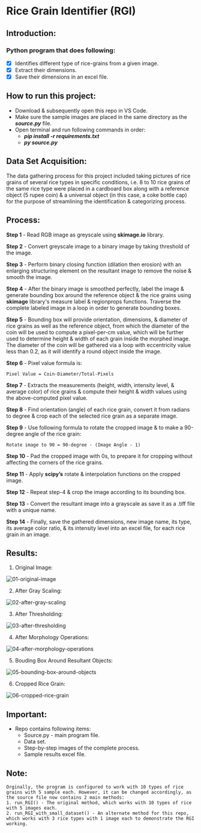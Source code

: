 # Rice Grain Identifier (RGI)

## Introduction:
### Python program that does following:
- [x] Identifies different type of rice-grains from a given image.
- [x] Extract their dimensions.
- [x] Save their dimensions in an excel file.

## How to run this project:
- Download & subsequently open this repo in VS Code.
- Make sure the sample images are placed in the same directory as the ***source.py*** file.
- Open terminal and run following commands in order: 
  - ***pip install -r requirements.txt***
  - ***py source.py***

## Data Set Acquisition:
The data gathering process for this project included taking pictures of rice grains of several rice types in specific conditions, i.e. 8 to 10 rice grains of the same rice type were placed in a cardboard box along with a reference object (5 rupee coin) & a universal object (in this case, a coke bottle cap) for the purpose of streamlining the identification & categorizing process.

## Process:
**Step 1** - Read RGB image as greyscale using **skimage.io** library.

**Step 2** - Convert greyscale image to a binary image by taking threshold of the image.

**Step 3** - Perform binary closing function (dilation then erosion) with an enlarging structuring element on the resultant image to remove the noise & smooth the image.

**Step 4** - After the binary image is smoothed perfectly, label the image & generate bounding box around the reference object & the rice grains using **skimage** library's measure label & regionprops functions. Traverse the complete labeled image in a loop in order to generate bounding boxes.

**Step 5** - Bounding box will provide orientation, dimensions, & diameter of rice grains as well as the reference object, from which the diameter of the coin will be used to compute a pixel-per-cm value, which will be further used to determine height & width of each grain inside the morphed image. The diameter of the coin will be gathered via a loop with eccentricity value less than 0.2, as it will identify a round object inside the image.

**Step 6** - Pixel value formula is: 

```
Pixel Value = Coin-Diameter/Total-Pixels
```

**Step 7** - Extracts the measurements (height, width, intensity level, & average color) of rice grains & compute their height & width values using the above-computed pixel value.

**Step 8** - Find orientation (angle) of each rice grain, convert it from radians to degree & crop each of the selected rice grain as a separate image.

**Step 9** - Use following formula to rotate the cropped image & to make a 90-degree angle of the rice grain: 

```
Rotate image to 90 = 90-degree - (Image Angle - 1)
```

**Step 10** - Pad the cropped image with 0s, to prepare it for cropping without affecting the corners of the rice grains.

**Step 11** - Apply **scipy’s** rotate & interpolation functions on the cropped image.

**Step 12** - Repeat step-4 & crop the image according to its bounding box.

**Step 13** - Convert the resultant image into a grayscale as save it as a .tiff file with a unique name.

**Step 14** - Finally, save the gathered dimensions, new image name, its type, its average color ratio, & its intensity level into an excel file, for each rice grain in an image.

## Results:
1. Original Image:

![01-original-image](https://user-images.githubusercontent.com/37273194/111885329-ee65d080-89e8-11eb-9974-4a2daf6df899.png)

2. After Gray Scaling:

![02-after-gray-scaling](https://user-images.githubusercontent.com/37273194/111885341-f6be0b80-89e8-11eb-8281-ff151aae5903.png)

3. After Thresholding:

![03-after-thresholding](https://user-images.githubusercontent.com/37273194/111885343-f7ef3880-89e8-11eb-8e38-55504a52c874.png)

4. After Morphology Operations:

![04-after-morphology-operations](https://user-images.githubusercontent.com/37273194/111885344-f9206580-89e8-11eb-9dd1-1bbd0249492d.png)

5. Bouding Box Around Resultant Objects:

![05-bounding-box-around-objects](https://user-images.githubusercontent.com/37273194/111885345-fa519280-89e8-11eb-91ef-0ddca5150165.png)

6. Cropped Rice Grain:

![06-cropped-rice-grain](https://user-images.githubusercontent.com/37273194/111885346-faea2900-89e8-11eb-995a-bbf0cb0eab47.png)

## Important:
- Repo contains following items:
  - Source.py - main program file.
  - Data set. 
  - Step-by-step images of the complete process.
  - Sample results excel file.

## Note:
```
Orginally, the program is configured to work with 10 types of rice grains with 5 sample each. However, it can be changed accordingly, as the source file now contains 2 main methods:
1. run_RGI() - The original method, which works with 10 types of rice with 5 images each.
2. run_RGI_with_small_dataset() - An alternate method for this repo, which works with 3 rice types with 1 image each to demonstrate the RGI working.
```
